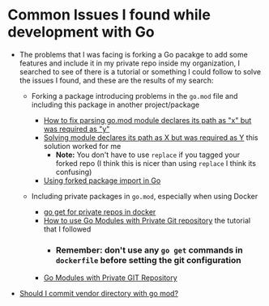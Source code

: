 # Common Issues I found while development with Go

- The problems that I was facing is forking a Go pacakge to add some features and include it in my private repo inside my organization, I searched to see of there is a tutorial or something I could follow to solve the issues I found, and these are the results of my search:
	- Forking a package introducing problems in the `go.mod` file and including this package in another project/package
		- [How to fix parsing go.mod module declares its path as "x" but was required as "y"](https://stackoverflow.com/questions/61311436/how-to-fix-parsing-go-mod-module-declares-its-path-as-x-but-was-required-as-y)
		- [Solving module declares its path as X but was required as Y](https://markcz.wordpress.com/2020/04/14/solving-module-declares-its-path-as-x-but-was-required-as-y/) this solution worked for me
			- **Note:** You don't have to use `replace` if you tagged your forked repo (I think this is nicer than using `replace` I think its confusing)
		- [Using forked package import in Go](https://stackoverflow.com/questions/14323872/using-forked-package-import-in-go)

	- Including private packages in `go.mod`, especially when using Docker
		- [go get for private repos in docker](https://divan.dev/posts/go_get_private/)
		- [How to use Go Modules with Private Git repository](https://dev.to/gopher/how-to-use-go-modules-with-private-git-repository-53b4) the tutorial that I followed
			- ### Remember: don't use any `go get` commands in `dockerfile` before setting the git configuration 
		- [Go Modules with Private GIT Repository](https://medium.com/swlh/go-modules-with-private-git-repository-3940b6835727)
	

- [Should I commit vendor directory with go mod?](https://stackoverflow.com/questions/60865004/should-i-commit-vendor-directory-with-go-mod)
